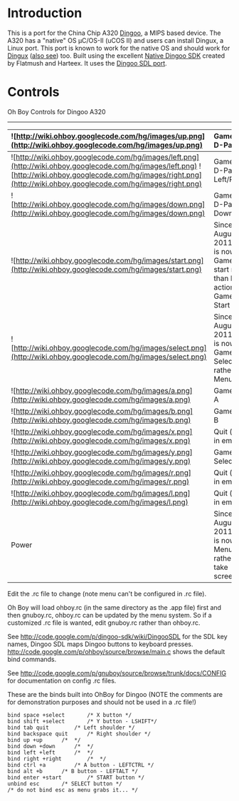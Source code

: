 # Introduction #

This is a port for the China Chip A320 [Dingoo](http://en.wikipedia.org/wiki/Dingoo), a MIPS based device. The A320 has a "native" OS µC/OS-II (uCOS II) and users can install Dingux, a Linux port. This port is known to work for the native OS and should work for [Dingux](http://code.google.com/p/dingoo-linux/) ([also see](http://www.dingux.com/)) too. Built using the excellent [Native Dingoo SDK](http://code.google.com/p/dingoo-sdk/) created by Flatmush and Harteex. It uses the [Dingoo SDL port](http://code.google.com/p/dingoo-sdk/wiki/DingooSDL).
# Controls #

Oh Boy Controls for Dingoo A320

---



| ![http://wiki.ohboy.googlecode.com/hg/images/up.png](http://wiki.ohboy.googlecode.com/hg/images/up.png) | Gameboy D-Pad Up |
|:--------------------------------------------------------------------------------------------------------|:-----------------|
| ![http://wiki.ohboy.googlecode.com/hg/images/left.png](http://wiki.ohboy.googlecode.com/hg/images/left.png) ![http://wiki.ohboy.googlecode.com/hg/images/right.png](http://wiki.ohboy.googlecode.com/hg/images/right.png) | Gameboy D-Pad Left/Right |
| ![http://wiki.ohboy.googlecode.com/hg/images/down.png](http://wiki.ohboy.googlecode.com/hg/images/down.png) | Gameboy D-Pad Down |
| ![http://wiki.ohboy.googlecode.com/hg/images/start.png](http://wiki.ohboy.googlecode.com/hg/images/start.png) | Since August 2011 this is now Gameboy start rather than Menu action / Gameboy Start |
| ![http://wiki.ohboy.googlecode.com/hg/images/select.png](http://wiki.ohboy.googlecode.com/hg/images/select.png) | Since August 2011 this is now Gameboy Select rather than Menu |
| ![http://wiki.ohboy.googlecode.com/hg/images/a.png](http://wiki.ohboy.googlecode.com/hg/images/a.png) | Gameboy A |
| ![http://wiki.ohboy.googlecode.com/hg/images/b.png](http://wiki.ohboy.googlecode.com/hg/images/b.png) | Gameboy B |
| ![http://wiki.ohboy.googlecode.com/hg/images/x.png](http://wiki.ohboy.googlecode.com/hg/images/x.png) | Quit (when in emu) |
| ![http://wiki.ohboy.googlecode.com/hg/images/y.png](http://wiki.ohboy.googlecode.com/hg/images/y.png) | Gameboy Select |
| ![http://wiki.ohboy.googlecode.com/hg/images/r.png](http://wiki.ohboy.googlecode.com/hg/images/r.png) | Quit (when in emu) |
| ![http://wiki.ohboy.googlecode.com/hg/images/l.png](http://wiki.ohboy.googlecode.com/hg/images/l.png) | Quit (when in emu) |
| Power | Since August 2011 this is now the Menu key rather than take screenshot |

Edit the .rc file to change (note menu can't be configured in .rc file).

Oh Boy will load ohboy.rc (in the same directory as the .app file) first and then gnuboy.rc, ohboy.rc can be updated by the menu system. So if a customized .rc file is wanted, edit gnuboy.rc rather than ohboy.rc.

See http://code.google.com/p/dingoo-sdk/wiki/DingooSDL for the SDL key names, Dingoo SDL maps Dingoo buttons to keyboard presses. http://code.google.com/p/ohboy/source/browse/main.c shows the default bind commands.

See http://code.google.com/p/gnuboy/source/browse/trunk/docs/CONFIG for documentation on config .rc files.

These are the binds built into OhBoy for Dingoo (NOTE the comments are for demonstration purposes and should not be used in a .rc file!)
```
bind space +select		 /* X button */
bind shift +select		 /* Y button - LSHIFT*/
bind tab quit		 /* Left shoulder */
bind backspace quit		 /* Right shoulder */
bind up +up		 /*  */
bind down +down		 /*  */
bind left +left		 /*  */
bind right +right		 /*  */
bind ctrl +a		 /* A button - LEFTCTRL */
bind alt +b		 /* B button - LEFTALT */
bind enter +start		 /* START button */
unbind esc		 /* SELECT button */
/* do not bind esc as menu grabs it... */
```